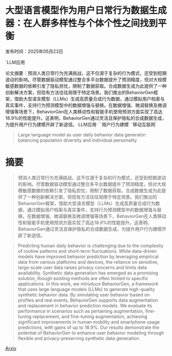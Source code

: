 # 大型语言模型作为用户日常行为数据生成器：在人群多样性与个体个性之间找到平衡

发布时间：2025年05月23日

`LLM应用

<example>
论文摘要：预测人类日常行为充满挑战，这不仅源于复杂的行为模式，还受到短期波动的影响。尽管数据驱动模型通过整合多平台数据提升了预测精度，但对大规模敏感数据的依赖引发了隐私担忧，限制了数据获取。合成数据生成为此提供了一种创新解决方案，但现有方法往往局限于特定场景。我们推出的BehaviorGen框架，借助大型语言模型（LLMs）生成高质量合成行为数据，通过模拟用户档案与真实事件，支持行为预测模型中的数据增强与替换。在数据增强、微调替换及微调增强等场景下，BehaviorGen在人类移动性和智能手机使用预测方面实现了高达18.9%的性能提升。这表明，BehaviorGen通过灵活且保护隐私的合成数据生成，为提升用户行为建模开辟了新途径。
LLM应用
</example>` `用户行为建模` `移动互联网`

> Large language model as user daily behavior data generator: balancing population diversity and individual personality

# 摘要

> 预测人类日常行为充满挑战，这不仅源于复杂的行为模式，还受到短期波动的影响。尽管数据驱动模型通过整合多平台数据提升了预测精度，但对大规模敏感数据的依赖引发了隐私担忧，限制了数据获取。合成数据生成为此提供了一种创新解决方案，但现有方法往往局限于特定场景。我们推出的BehaviorGen框架，借助大型语言模型（LLMs）生成高质量合成行为数据，通过模拟用户档案与真实事件，支持行为预测模型中的数据增强与替换。在数据增强、微调替换及微调增强等场景下，BehaviorGen在人类移动性和智能手机使用预测方面实现了高达18.9%的性能提升。这表明，BehaviorGen通过灵活且保护隐私的合成数据生成，为提升用户行为建模开辟了新途径。

> Predicting human daily behavior is challenging due to the complexity of routine patterns and short-term fluctuations. While data-driven models have improved behavior prediction by leveraging empirical data from various platforms and devices, the reliance on sensitive, large-scale user data raises privacy concerns and limits data availability. Synthetic data generation has emerged as a promising solution, though existing methods are often limited to specific applications. In this work, we introduce BehaviorGen, a framework that uses large language models (LLMs) to generate high-quality synthetic behavior data. By simulating user behavior based on profiles and real events, BehaviorGen supports data augmentation and replacement in behavior prediction models. We evaluate its performance in scenarios such as pertaining augmentation, fine-tuning replacement, and fine-tuning augmentation, achieving significant improvements in human mobility and smartphone usage predictions, with gains of up to 18.9%. Our results demonstrate the potential of BehaviorGen to enhance user behavior modeling through flexible and privacy-preserving synthetic data generation.

[Arxiv](https://arxiv.org/abs/2505.17615)